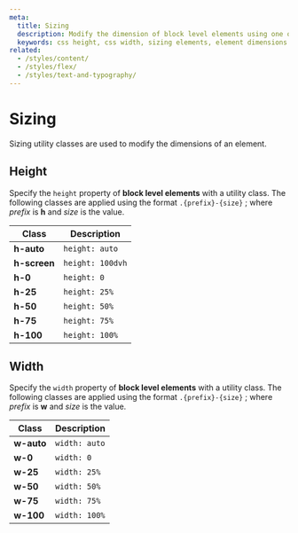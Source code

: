 ```yaml
---
meta:
  title: Sizing
  description: Modify the dimension of block level elements using one of the Vuetify sizing utility classes.
  keywords: css height, css width, sizing elements, element dimensions
related:
  - /styles/content/
  - /styles/flex/
  - /styles/text-and-typography/
---
```


# Sizing

Sizing utility classes are used to modify the dimensions of an element.

<PageFeatures />

<PromotedEntry />

## Height

Specify the `height` property of **block level elements** with a utility class. The following classes are applied using the format `.{prefix}-{size}` ; where _prefix_ is **h** and _size_ is the value.

| Class        | Description      |
| ------------ |------------------|
| **h-auto**   | `height: auto`   |
| **h-screen** | `height: 100dvh` |
| **h-0**      | `height: 0`      |
| **h-25**     | `height: 25%`    |
| **h-50**     | `height: 50%`    |
| **h-75**     | `height: 75%`    |
| **h-100**    | `height: 100%`   |

<ExamplesExample file="sizing/height" />

## Width

Specify the `width` property of **block level elements** with a utility class. The following classes are applied using the format `.{prefix}-{size}` ; where _prefix_ is **w** and _size_ is the value.

| Class        | Description     |
| ------------ | --------------- |
| **w-auto**   | `width: auto`  |
| **w-0**      | `width: 0`     |
| **w-25**     | `width: 25%`   |
| **w-50**     | `width: 50%`   |
| **w-75**     | `width: 75%`   |
| **w-100**    | `width: 100%`  |

<ExamplesExample file="sizing/width" />

